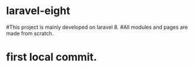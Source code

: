 # laravel-eight
#This project is mainly developed on laravel 8.
#All modules and pages are made from scratch.
# first local commit.
